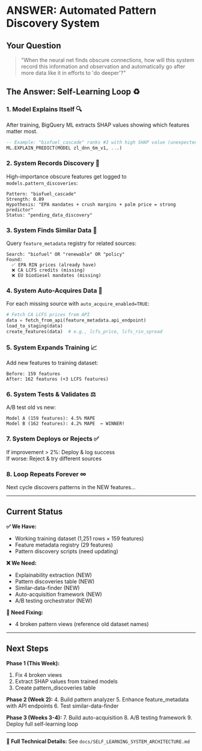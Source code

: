# ANSWER: Automated Pattern Discovery System

## Your Question
> "When the neural net finds obscure connections, how will this system record this information and observation and automatically go after more data like it in efforts to 'do deeper'?"

## The Answer: Self-Learning Loop ♻️

### 1. **Model Explains Itself** 🔍
After training, BigQuery ML extracts SHAP values showing which features matter most.
```sql
-- Example: "biofuel_cascade" ranks #3 with high SHAP value (unexpected!)
ML.EXPLAIN_PREDICT(MODEL zl_dnn_6m_v1, ...)
```

### 2. **System Records Discovery** 📝
High-importance obscure features get logged to `models.pattern_discoveries`:
```
Pattern: "biofuel_cascade"
Strength: 0.89
Hypothesis: "EPA mandates + crush margins + palm price = strong predictor"
Status: "pending_data_discovery"
```

### 3. **System Finds Similar Data** 🔎
Query `feature_metadata` registry for related sources:
```
Search: "biofuel" OR "renewable" OR "policy"
Found: 
  ✅ EPA RIN prices (already have)
  ❌ CA LCFS credits (missing)
  ❌ EU biodiesel mandates (missing)
```

### 4. **System Auto-Acquires Data** 🤖
For each missing source with `auto_acquire_enabled=TRUE`:
```python
# Fetch CA LCFS prices from API
data = fetch_from_api(feature_metadata.api_endpoint)
load_to_staging(data)
create_features(data)  # e.g., lcfs_price, lcfs_rin_spread
```

### 5. **System Expands Training** 📈
Add new features to training dataset:
```
Before: 159 features
After: 162 features (+3 LCFS features)
```

### 6. **System Tests & Validates** ⚖️
A/B test old vs new:
```
Model A (159 features): 4.5% MAPE
Model B (162 features): 4.2% MAPE  ← WINNER! 
```

### 7. **System Deploys or Rejects** ✅
If improvement > 2%: Deploy & log success  
If worse: Reject & try different sources

### 8. **Loop Repeats Forever** ∞
Next cycle discovers patterns in the NEW features...

---

## Current Status

**✅ We Have:**
- Working training dataset (1,251 rows × 159 features)
- Feature metadata registry (29 features)
- Pattern discovery scripts (need updating)

**❌ We Need:**
- Explainability extraction (NEW)
- Pattern discoveries table (NEW)
- Similar-data-finder (NEW)
- Auto-acquisition framework (NEW)
- A/B testing orchestrator (NEW)

**🔧 Need Fixing:**
- 4 broken pattern views (reference old dataset names)

---

## Next Steps

**Phase 1 (This Week):**
1. Fix 4 broken views
2. Extract SHAP values from trained models
3. Create pattern_discoveries table

**Phase 2 (Week 2):**
4. Build pattern analyzer
5. Enhance feature_metadata with API endpoints
6. Test similar-data-finder

**Phase 3 (Weeks 3-4):**
7. Build auto-acquisition
8. A/B testing framework
9. Deploy full self-learning loop

---

**📄 Full Technical Details:** See `docs/SELF_LEARNING_SYSTEM_ARCHITECTURE.md`









